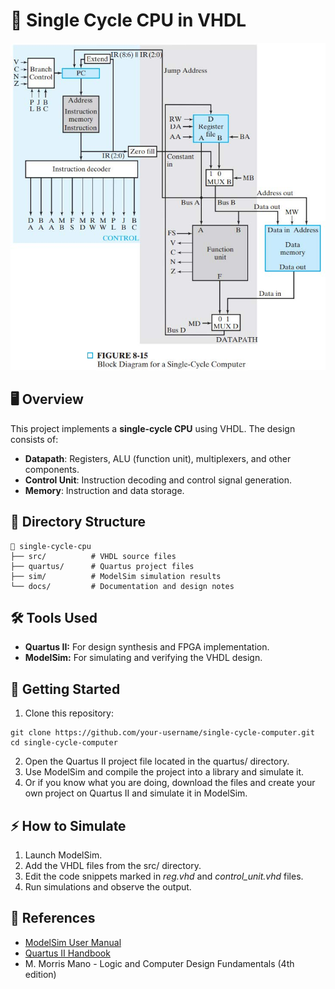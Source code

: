# 🚀 Single Cycle CPU in VHDL
<p align="center">
<img src="https://github.com/nouseus/single-cycle-computer/blob/main/docs/diagram.jpg"></p>

## 🖥️ Overview
This project implements a **single-cycle CPU** using VHDL. The design consists of:
- **Datapath**: Registers, ALU (function unit), multiplexers, and other components.
- **Control Unit**: Instruction decoding and control signal generation.
- **Memory**: Instruction and data storage.

## 📁 Directory Structure
```plaintext
📂 single-cycle-cpu
├── src/          # VHDL source files
├── quartus/      # Quartus project files
├── sim/          # ModelSim simulation results
└── docs/         # Documentation and design notes
```

## 🛠️ Tools Used
- **Quartus II:** For design synthesis and FPGA implementation.
- **ModelSim:** For simulating and verifying the VHDL design.

## 🚧 Getting Started
1. Clone this repository:
````
git clone https://github.com/your-username/single-cycle-computer.git
cd single-cycle-computer
````
2. Open the Quartus II project file located in the quartus/ directory.
3. Use ModelSim and compile the project into a library and simulate it.
4. Or if you know what you are doing, download the files and create your own project on Quartus II and simulate it in ModelSim.

## ⚡ How to Simulate
1. Launch ModelSim.
2. Add the VHDL files from the src/ directory.
3. Edit the code snippets marked in _reg.vhd_ and _control_unit.vhd_ files.
4. Run simulations and observe the output.

## 🔗 References
- [ModelSim User Manual](https://ww1.microchip.com/downloads/aemdocuments/documents/fpga/ProductDocuments/UserGuides/modelsim_user_v11p7.pdf)
- [Quartus II Handbook](https://www.intel.com/content/dam/www/programmable/us/en/pdfs/literature/hb/qts/archives/quartusii_handbook_archive-13.1.pdf)
- M. Morris Mano - Logic and Computer Design Fundamentals (4th edition)
